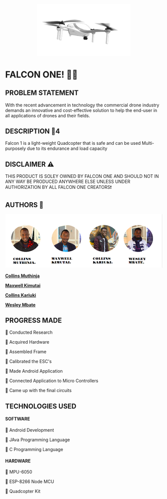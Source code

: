 <p align="center">
<img align="centre" width="300" src="Spec.md/drone.gif" alt="Drone GIF" />
<p>

# FALCON ONE! :helicopter::dash:

## PROBLEM STATEMENT

With the recent advancement in technology the commercial drone industry demands an innovative and cost-effective solution to help the end-user in all applications of drones and their fields. 

## DESCRIPTION :page_with_curl:4

Falcon 1 is a light-weight Quadcopter that is safe and can be used Multi-purposely due to its endurance and load capacity

## DISCLAIMER :warning:

THIS PRODUCT IS SOLEY OWNED BY FALCON ONE AND SHOULD NOT IN ANY WAY BE PRODUCED ANYWHERE ELSE UNLESS UNDER AUTHORIZATION BY ALL FALCON ONE CREATORS:exclamation:

## AUTHORS :memo:

<p align="center">
<img align="centre" src="Spec.md/Disp1.png" alt="Images of creators" />
<p>

**[Collins Muthinja](https://github.com/Magz8984)**

**[Maxwell Kimutai](https://github.com/maxwellkimutai)**

**[Collins Kariuki](https://github.com/zecollokaris)**

**[Wesley Mbate](https://github.com/Wess58)**


## PROGRESS MADE

:pushpin: Conducted Research

:pushpin: Acquired Hardware

:pushpin: Assembled Frame

:pushpin: Calibrated the ESC's

:pushpin: Made Android Application

:pushpin: Connected Application to Micro Controllers

:pushpin: Came up with the final circuits

## TECHNOLOGIES USED

#### SOFTWARE

:small_blue_diamond: Android Development

:small_blue_diamond: JAva Programming Language

:small_blue_diamond: C Programming Language

#### HARDWARE

:small_blue_diamond: MPU-6050

:small_blue_diamond: ESP-8266 Node MCU

:small_blue_diamond: Quadcopter Kit


